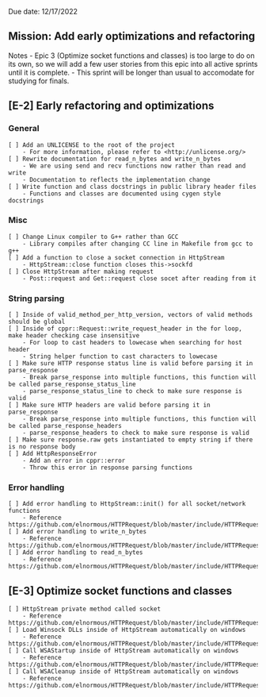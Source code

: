 Due date: 12/17/2022

## Mission: Add early optimizations and refactoring
Notes
    - Epic 3 (Optimize socket functions and classes) is too large to do on its own, so we will add a few user stories from
      this epic into all active sprints until it is complete.
	- This sprint will be longer than usual to accomodate for studying for finals.

## [E-2] Early refactoring and optimizations
### General
	[ ] Add an UNLICENSE to the root of the project
		- For more information, please refer to <http://unlicense.org/>
	[ ] Rewrite documentation for read_n_bytes and write_n_bytes
		- We are using send and recv functions now rather than read and write
		- Documentation to reflects the implementation change
	[ ] Write function and class docstrings in public library header files
		- Functions and classes are documented using cygen style docstrings

### Misc
	[ ] Change Linux compiler to G++ rather than GCC
		- Library compiles after changing CC line in Makefile from gcc to g++
	[ ] Add a function to close a socket connection in HttpStream
		- HttpStream::close function closes this->sockfd
	[ ] Close HttpStream after making request
		- Post::request and Get::request close socet after reading from it

### String parsing
	[ ] Inside of valid_method_per_http_version, vectors of valid methods should be global
	[ ] Inside of cppr::Request::write_request_header in the for loop, make header checking case insensitive
		- For loop to cast headers to lowecase when searching for host header
		- String helper function to cast characters to lowecase
	[ ] Make sure HTTP response status line is valid before parsing it in parse_response
		- Break parse_response into multiple functions, this function will be called parse_response_status_line
		- parse_response_status_line to check to make sure response is valid
	[ ] Make sure HTTP headers are valid before parsing it in parse_response
		- Break parse_response into multiple functions, this function will be called parse_response_headers
		- parse_response_headers to check to make sure response is valid
	[ ] Make sure response.raw gets instantiated to empty string if there is no response body
	[ ] Add HttpResponseError
		- Add an error in cppr::error
		- Throw this error in response parsing functions

### Error handling
	[ ] Add error handling to HttpStream::init() for all socket/network functions
		- Reference https://github.com/elnormous/HTTPRequest/blob/master/include/HTTPRequest.hpp
	[ ] Add error handling to write_n_bytes
		- Reference https://github.com/elnormous/HTTPRequest/blob/master/include/HTTPRequest.hpp
	[ ] Add error handling to read_n_bytes
		- Reference https://github.com/elnormous/HTTPRequest/blob/master/include/HTTPRequest.hpp


## [E-3] Optimize socket functions and classes
    [ ] HttpStream private method called socket
		- Reference https://github.com/elnormous/HTTPRequest/blob/master/include/HTTPRequest.hpp
	[ ] Load Winsock DLLs inside of HttpStream automatically on windows
		- Reference https://github.com/elnormous/HTTPRequest/blob/master/include/HTTPRequest.hpp
    [ ] Call WSAStartup inside of HttpStream automatically on windows
		- Reference https://github.com/elnormous/HTTPRequest/blob/master/include/HTTPRequest.hpp
    [ ] Call WSACleanup inside of HttpStream automatically on windows
		- Reference https://github.com/elnormous/HTTPRequest/blob/master/include/HTTPRequest.hpp